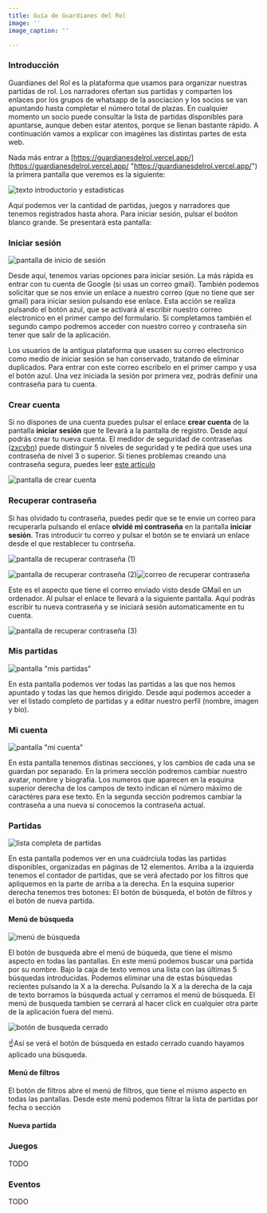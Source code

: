 ```yaml
---
title: Guía de Guardianes del Rol
image: ''
image_caption: ''

---
```

### Introducción

Guardianes del Rol es la plataforma que usamos para organizar nuestras partidas de rol. Los narradores ofertan sus partidas y comparten los enlaces por los grupos de whatsapp de la asociacion y los socios se van apuntando hasta completar el número total de plazas. En cualquier momento un socio puede consultar la lista de partidas disponibles para apuntarse, aunque deben estar atentos, porque se llenan bastante rápido. A continuación vamos a explicar con imagénes las distintas partes de esta web.

Nada más entrar a [https://guardianesdelrol.vercel.app/](https://guardianesdelrol.vercel.app/ "https://guardianesdelrol.vercel.app/") la primera pantalla que veremos es la siguiente:

![texto introductorio y estadisticas](/images/upload/screenshot_2021-05-22-guardianes-del-rol.png "Pantalla principal")

Aquí podemos ver la cantidad de partidas, juegos y narradores que tenemos registrados hasta ahora. Para iniciar sesión, pulsar el boóton blanco grande. Se presentará esta pantalla:

### Iniciar sesión

![pantalla de inicio de sesión](/images/upload/screenshot_2021-05-22-guardianes-del-rol-1.png "pantalla de inicio de sesión")

Desde aquí, tenemos varias opciones para iniciar sesión. La más rápida es entrar con tu cuenta de Google (si usas un correo gmail). También podemos solicitar que se nos envie un enlace a nuestro correo (que no tiene que ser gmail) para iniciar sesion pulsando ese enlace. Esta acción se realiza pulsando el botón azul, que se activará al escribir nuestro correo electroníco en el primer campo del formulario. Si completamos también el segundo campo podremos acceder con nuestro correo y contraseña sin tener que salir de la aplicación.

Los usuarios de la antigua plataforma que usasen su correo electronico como medio de iniciar sesión se han conservado, tratando de eliminar duplicados. Para entrar con este correo escribelo en el primer campo y usa el botón azul. Una vez iniciada la sesión por primera vez, podrás definir una contraseña para tu cuenta.

### Crear cuenta

Si no dispones de una cuenta puedes pulsar el enlace **crear cuenta** de la pantalla **iniciar sesión** que te llevará a la pantalla de registro. Desde aquí podrás crear tu nueva cuenta. El medidor de seguridad de contraseñas ([zxcvbn](https://github.com/dropbox/zxcvbn "zxcvbn")) puede distinguir 5 niveles de seguridad y te pedirá que uses una contraseña de nivel 3 o superior. Si tienes problemas creando una contraseña segura, puedes leer [este artículo](https://www.xataka.com/basics/como-crear-contrasena-segura-como-gestionar-despues-para-proteger-tus-cuentas)

![pantalla de crear cuenta](/images/upload/screenshot_2021-05-22-guardianes-del-rol-2.png "pantalla de crear cuenta")

### Recuperar contraseña

Si has olvidado tu contraseña, puedes pedir que se te envie un correo para recuperarla pulsando el enlace **olvidé mi contraseña** en la pantalla **iniciar sesión**. Tras introducir tu correo y pulsar el botón se te enviará un enlace desde el que restablecer tu contrseña.

![pantalla de recuperar contraseña (1)](/images/upload/screenshot_2021-05-22-guardianes-del-rol-3.png "pantalla de recuperar contraseña (1)")

![pantalla de recuperar contraseña (2)](/images/upload/screenshot_2021-05-22-guardianes-del-rol-4.png "pantalla de recuperar contraseña (2)")![correo de recuperar contraseña](/images/upload/captura-de-pantalla-2021-05-22-a-las-16-58-00.png "correo de recuperar contraseña")

Este es el aspecto que tiene el correo enviado visto desde GMail en un ordenador. Al pulsar el enlace te llevará a la siguiente pantalla. Aquí podrás escribir tu nueva contraseña y se iniciará sesión automaticamente en tu cuenta.

![pantalla de recuperar contraseña (3)](/images/upload/screenshot_2021-05-22-guardianes-del-rol-5.png "pantalla de recuperar contraseña (3)")

### Mis partidas

![pantalla "mis partidas"](/images/upload/captura-de-pantalla-2021-05-22-a-las-17-22-18.png 'pantalla "mis partidas"')

En esta pantalla podemos ver todas las partidas a las que nos hemos apuntado y todas las que hemos dirigido. Desde aquí podemos acceder a ver el listado completo de partidas y a editar nuestro perfil (nombre, imagen y bio).

### Mi cuenta

![pantalla "mi cuenta"](/images/upload/captura-de-pantalla-2021-05-22-a-las-17-35-16.png 'pantalla "mi cuenta"')

En esta pantalla tenemos distinas secciones, y los cambios de cada una se guardan por separado. En la primera sección podremos cambiar nuestro avatar, nombre y biografia. Los numeros que aparecen en la esquina superior derecha de los campos de texto indican el número máximo de caractéres para ese texto. En la segunda sección podremos cambiar la contraseña a una nueva si conocemos la contraseña actual.

### Partidas

![lista completa de partidas](/images/upload/captura-de-pantalla-2021-06-14-a-las-16-13-45.png "lista completa de partidas")

En esta pantalla podemos ver en una cuádrciula todas las partidas disponibles, organizadas en páginas de 12 elementos. Arriba a la izquierda tenemos el contador de partidas, que se verá afectado por los filtros que apliquemos en la parte de arriba a la derecha. En la esquina superior derecha tenemos tres botones: El botón de búsqueda, el botón de filtros y el botón de nueva partida. 

#### Menú de búsqueda

![menú de búsqueda](/images/upload/captura-de-pantalla-2021-06-14-a-las-16-22-18.png "menú de busqueda")

El botón de busqueda abre el menú de búqueda, que tiene el mismo aspecto en todas las pantallas. En este menú podemos buscar una partida por su nombre. Bajo la caja de texto vemos una lista con las últimas 5 búsquedas introducidas. Podemos eliminar una de estas búsquedas recientes pulsando la X a la derecha. Pulsando la X a la derecha de la caja de texto borramos la búsqueda actual y cerramos el menú de búsqueda. El menú de busqueda tambien se cerrará al hacer click en cualquier otra parte de la aplicación fuera del menú.

![botón de busqueda cerrado](/images/upload/captura-de-pantalla-2021-06-14-a-las-16-21-56.png "botón de busqueda cerrado")

☝️Así se verá el botón de búsqueda en estado cerrado cuando hayamos aplicado una búsqueda.

#### Menú de filtros

El botón de filtros abre el menú de filtros, que tiene el mismo aspecto en todas las pantallas. Desde este menú podemos filtrar la lista de partidas por fecha o sección

#### Nueva partida

### Juegos

TODO

### Eventos

TODO